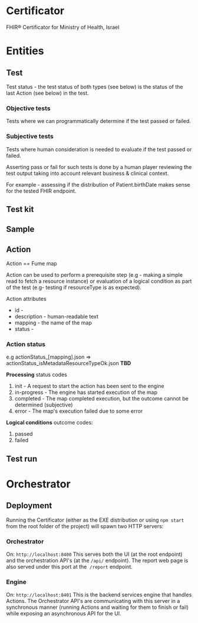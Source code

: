 # Certificator
FHIR® Certificator for Ministry of Health, Israel

# Entities

## Test
Test status - the test status of both types (see below) is the status of the last Action (see below) in the test.

### Objective tests
Tests where we can programmatically determine if the test passed or failed.

### Subjective tests
Tests where human consideration is needed to evaluate if the test passed or failed.

Asserting pass or fail for such tests is done by a human player reviewing the test output taking into account relevant business & clinical context.

For example - assessing if the distribution of Patient.birthDate makes sense for the tested FHIR endpoint.

## Test kit

## Sample

## Action
Action == Fume map

Action can be used to perform a prerequisite step (e.g - making a simple read to fetch a resource instance) or evaluation of a logical condition as part of the test (e.g- testing if resourceType is as expected).

Action attributes
* id -
* description - human-readable text
* mapping - the name of the map
* status - 

### Action status
e.g actionStatus_[mapping].json => actionStatus_isMetadataResourceTypeOk.json
**TBD**

**Processing** status codes
1. init - A request to start the action has been sent to the engine
2. in-progress - The engine has started execution of the map
3. completed - The map completed execution, but the outcome cannot be determined (subjective)
4. error - The map's execution failed due to some error

**Logical conditions** outcome codes:
1. passed
2. failed

## Test run

# Orchestrator
## Deployment
Running the Certificator (either as the EXE distribution or using `npm start` from the root folder of the project) will spawn two HTTP servers:
### Orchestrator
On: `http://localhost:8400`
This serves both the UI (at the root endpoint) and the orchestration API's (at the `/api/` endpoint).
The report web page is also served under this port at the  `/report` endpoint.
### Engine
On: `http://localhost:8401`
This is the backend services engine that handles Actions. The Orchestrator API's are communicating with this server in a synchronous manner (running Actions and waiting for them to finish or fail) while exposing an asynchronous API for the UI.